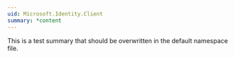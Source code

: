 ```yaml
---
uid: Microsoft.Identity.Client
summary: *content
---
```


This is a test summary that should be overwritten in the default namespace file.
